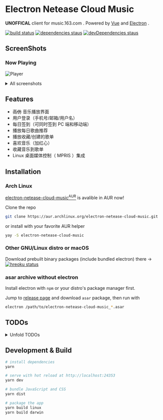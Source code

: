 # Electron Netease Cloud Music

**UNOFFICAL** client for music.163.com . Powered by [Vue](https://vuejs.org) and [Electron](https://electronjs.org) .

[![build status](https://api.travis-ci.org/Rocket1184/electron-netease-cloud-music.svg?branch=master)](https://travis-ci.org/Rocket1184/electron-netease-cloud-music/builds)
[![dependencies staus](https://david-dm.org/rocket1184/electron-netease-cloud-music/status.svg)](https://david-dm.org/rocket1184/electron-netease-cloud-music)
[![devDependencies staus](https://david-dm.org/rocket1184/electron-netease-cloud-music/dev-status.svg)](https://david-dm.org/rocket1184/electron-netease-cloud-music?type=dev)

## ScreenShots

### Now Playing

![Player](https://user-images.githubusercontent.com/13914967/42136788-64f73da6-7d94-11e8-86b8-683a49a7074d.png)

<details>

<summary>All screenshots</summary>

### 歌单

![Playlists](https://user-images.githubusercontent.com/13914967/42136809-a6cfebf6-7d94-11e8-9eb5-e5740ffb30c4.png)

### 收藏到歌单

![Add to Playlist](https://user-images.githubusercontent.com/13914967/42136909-24ecbe8c-7d96-11e8-87e8-7e3a81d6f718.png)

### 侧栏

![Sidebar](https://user-images.githubusercontent.com/13914967/42136870-9e7943ca-7d95-11e8-8474-b77f045c372f.png)

### 首页

![Index](https://user-images.githubusercontent.com/13914967/42136855-662f877c-7d95-11e8-823d-6a94eac99289.png)

### 搜索音乐

![Search Music](https://user-images.githubusercontent.com/13914967/42136829-e4796932-7d94-11e8-9acd-bc83d317160c.png)

### 搜索专辑

![Search Album](https://user-images.githubusercontent.com/13914967/42136834-09873f1a-7d95-11e8-8d25-d2bb145c4b15.png)

</details>

## Features

- ~~高仿~~ 音乐播放界面
- 用户登录（手机号/邮箱/用户名）
- 每日签到（可同时签到 PC 端和移动端）
- 播放每日歌曲推荐
- 播放收藏/创建的歌单
- 喜欢音乐（加红心）
- 收藏音乐到歌单
- Linux 桌面媒体控制（ MPRIS ）集成

## Installation

### Arch Linux

[electron-netease-cloud-music<sup>AUR</sup>](https://aur.archlinux.org/packages/electron-netease-cloud-music/) is avalible in AUR now!

Clone the repo

```sh
git clone https://aur.archlinux.org/electron-netease-cloud-music.git
```

or install with your favorite AUR helper

```sh
yay -S electron-netease-cloud-music
```

### Other GNU/Linux distro or macOS

Download prebuilt binary packages (include bundled electron) there -> [![hreoku status](https://heroku-badge.herokuapp.com/?app=ncm-releases&style=flat&svg=1)](https://ncm-releases.herokuapp.com/)

### asar archive without electron

Install electron with `npm` or your distro's package manager first.

Jump to [release page](https://ncm-releases.herokuapp.com/) and download `asar` package, then run with

```sh
electron /path/to/electron-netease-cloud-music_*.asar
```

## TODOs

<details>
<summary>Unfold TODOs</summary>

- [ ] 各种搜索
  - [ ] 单曲
    - [x] 显示结果
    - [ ] 播放搜索到的歌曲
    - [ ] 浏览/发布歌曲评论
  - [ ] 歌手
    - [x] 显示结果
    - [ ] 歌手页面
  - [ ] 专辑
    - [x] 显示结果
    - [ ] 专辑详情页面
  - [ ] 歌单
    - [x] 显示结果
    - [ ] 歌单内容页面
    - [ ] 收藏歌单
  - [ ] MV
    - [ ] 显示结果
    - [ ] 播放 MV
  - [ ] 用户
    - [ ] 显示结果
    - [ ] 用户信息页面

</details>

## Development & Build

``` bash
# install dependencies
yarn

# serve with hot reload at http://localhost:24353
yarn dev

# bundle JavaScript and CSS
yarn dist

# package the app
yarn build linux
yarn build darwin
```
